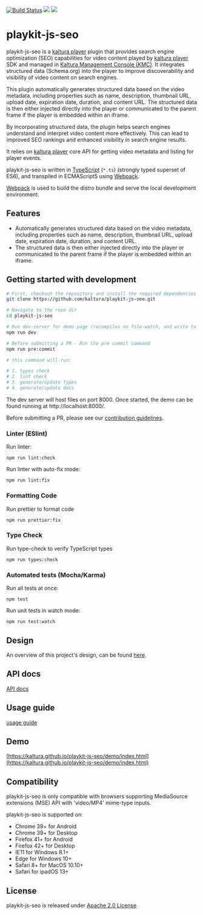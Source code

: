 [![Build Status](https://github.com/kaltura/playkit-js-seo/actions/workflows/run_canary_full_flow.yaml/badge.svg)](https://github.com/kaltura/playkit-js-seo/actions/workflows/run_canary_full_flow.yaml)
[![](https://img.shields.io/npm/v/@playkit-js/seo/latest.svg)](https://www.npmjs.com/package/@playkit-js/seo)
[![](https://img.shields.io/npm/v/@playkit-js/seo/canary.svg)](https://www.npmjs.com/package/@playkit-js/seo/v/canary)

# playkit-js-seo

playkit-js-seo is a [kaltura player] plugin that provides search engine optimization (SEO) capabilities for video content played by [kaltura player] SDK and managed in [Kaltura Management Console (KMC)].
It integrates structured data (Schema.org) into the player to improve discoverability and visibility of video content on search engines.

This plugin automatically generates structured data based on the video metadata, including properties such as
name, description, thumbnail URL, upload date, expiration date, duration, and content URL. The structured data is then
either injected directly into the player or communicated to the parent frame if the player is embedded within an iframe.

By incorporating structured data, the plugin helps search engines understand and interpret video content more effectively. 
This can lead to improved SEO rankings and enhanced visibility in search engine results.

It relies on [kaltura player] core API for getting video metadata and listing for player events.

playkit-js-seo is written in [TypeScript] (`*.ts`) (strongly typed superset of ES6), and transpiled in ECMAScript5 using [Webpack].

[Webpack] is used to build the distro bundle and serve the local development environment.

[kaltura player]: https://github.com/kaltura/kaltura-player-js.
[Kaltura Management Console (KMC)]: https://corp.kaltura.com/resources/case-studies/kaltura-management-console-kmc-walkthrough/.
[ecmascript6]: https://github.com/ericdouglas/ES6-Learning#articles--tutorials
[typescript]: https://www.typescriptlang.org/
[typescript compiler]: https://www.typescriptlang.org/docs/handbook/compiler-options.html
[webpack]: https://webpack.js.org/

## Features

- Automatically generates structured data based on the video metadata, including properties such as
  name, description, thumbnail URL, upload date, expiration date, duration, and content URL. 
- The structured data is then
  either injected directly into the player or communicated to the parent frame if the player is embedded within an iframe.

    
## Getting started with development

```sh
# First, checkout the repository and install the required dependencies
git clone https://github.com/kaltura/playkit-js-seo.git

# Navigate to the repo dir
cd playkit-js-seo

# Run dev-server for demo page (recompiles on file-watch, and write to actual dist fs artifacts)
npm run dev

# Before submitting a PR - Run the pre commit command
npm run pre:commit

# this command will run:

# 1. types check
# 2. lint check
# 3. generate/update types
# 4. generate/update docs
```

The dev server will host files on port 8000. Once started, the demo can be found running at http://localhost:8000/.

Before submitting a PR, please see our [contribution guidelines](CONTRIBUTING.md).


### Linter (ESlint)

Run linter:

```
npm run lint:check
```

Run linter with auto-fix mode:

```
npm run lint:fix
```

### Formatting Code

Run prettier to format code

```
npm run prettier:fix
```

### Type Check

Run type-check to verify TypeScript types

```
npm run types:check
```

### Automated tests (Mocha/Karma)

Run all tests at once:

```
npm test
```

Run unit tests in watch mode:

```
npm run test:watch
```

## Design

An overview of this project's design, can be found [here](https://kaltura.atlassian.net/wiki/spaces/PROD/pages/3554412657/Side+Panel+Manager+-+Design+Document).

## API docs

[API docs](https://kaltura.github.io/playkit-js-seo/docs/api/index.html)

## Usage guide

[usage guide](./docs/guide.md)

## Demo

[https://kaltura.github.io/playkit-js-seo/demo/index.html](https://kaltura.github.io/playkit-js-seo/demo/index.html)


## Compatibility

playkit-js-seo is only compatible with browsers supporting MediaSource extensions (MSE) API with 'video/MP4' mime-type inputs.

playkit-js-seo is supported on:

- Chrome 39+ for Android
- Chrome 39+ for Desktop
- Firefox 41+ for Android
- Firefox 42+ for Desktop
- IE11 for Windows 8.1+
- Edge for Windows 10+
- Safari 8+ for MacOS 10.10+
- Safari for ipadOS 13+

## License

playkit-js-seo is released under [Apache 2.0 License](LICENSE)